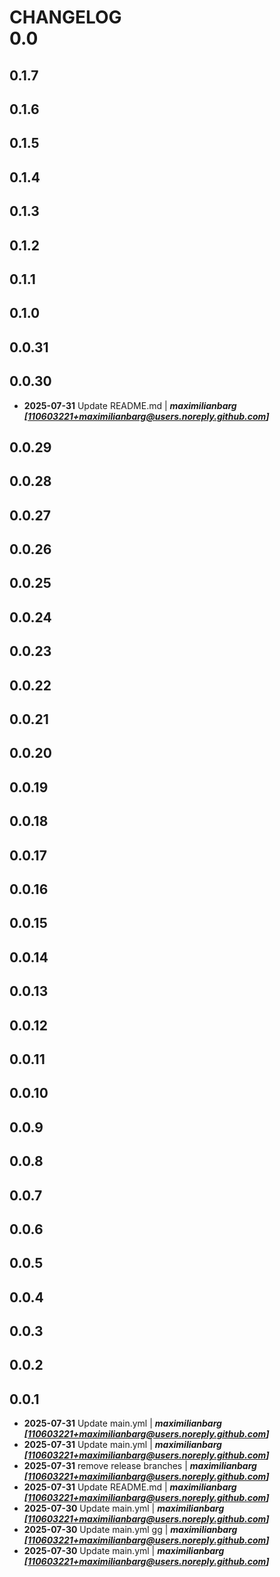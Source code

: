 # CHANGELOG<br>0.0
## 0.1.7
## 0.1.6
## 0.1.5
## 0.1.4
## 0.1.3
## 0.1.2
## 0.1.1
## 0.1.0
## 0.0.31
## 0.0.30
- **2025-07-31** Update README.md | ***maximilianbarg [110603221+maximilianbarg@users.noreply.github.com]***
## 0.0.29
## 0.0.28
## 0.0.27
## 0.0.26
## 0.0.25
## 0.0.24
## 0.0.23
## 0.0.22
## 0.0.21
## 0.0.20
## 0.0.19
## 0.0.18
## 0.0.17
## 0.0.16
## 0.0.15
## 0.0.14
## 0.0.13
## 0.0.12
## 0.0.11
## 0.0.10
## 0.0.9
## 0.0.8
## 0.0.7
## 0.0.6
## 0.0.5
## 0.0.4
## 0.0.3
## 0.0.2
## 0.0.1
- **2025-07-31** Update main.yml | ***maximilianbarg [110603221+maximilianbarg@users.noreply.github.com]***
- **2025-07-31** Update main.yml | ***maximilianbarg [110603221+maximilianbarg@users.noreply.github.com]***
- **2025-07-31** remove release branches | ***maximilianbarg [110603221+maximilianbarg@users.noreply.github.com]***
- **2025-07-31** Update README.md | ***maximilianbarg [110603221+maximilianbarg@users.noreply.github.com]***
- **2025-07-30** Update main.yml | ***maximilianbarg [110603221+maximilianbarg@users.noreply.github.com]***
- **2025-07-30** Update main.yml gg | ***maximilianbarg [110603221+maximilianbarg@users.noreply.github.com]***
- **2025-07-30** Update main.yml | ***maximilianbarg [110603221+maximilianbarg@users.noreply.github.com]***
